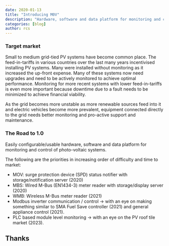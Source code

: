 ```yaml
---
date: 2020-01-13
title: "Introducing M0V"
description: "Hardware, software and data platform for monitoring and control of photo-voltaic systems."
categories: [blog]
author: rcs
---
```


### Target market

Small to medium grid-tied PV systems have become common place. The feed-in-tariffs in various countries over the last many years incentivised installing PV systems. Many were installed without monitoring as it increased the up-front expense. Many of these systems now need upgrades and need to be actively monitored to achieve optimal performance. Monitoring for more recent systems with lower feed-in-tariffs is even more important because downtime due to a fault needs to be minimized to achieve financial viability. 

As the grid becomes more unstable as more renewable sources feed into it and electric vehicles become more prevalent, equipment connected directly to the grid needs better monitoring and pro-active support and maintenance. 

### The Road to 1.0

Easily configurable/usable hardware, software and data platform for monitoring and control of photo-voltaic systems.

The following are the priorities in increasing order of difficulty and time to market:

+ MOV: surge protection device (SPD) status notifier with storage/notification server (2020)
+ MBS: Wired M-Bus (EN1434-3) meter reader with storage/display server  (2020)
+ WMB: Wireless M-Bus meter reader (2021)
+ Modbus inverter communication / control -> with an eye on making something similar to SMA Fuel Save controller (2021) and general appliance control (2021).
+ PLC based module level monitoring -> with an eye on the PV roof tile market (2023).

## Thanks
